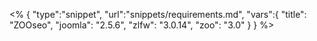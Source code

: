 <% {
	"type":"snippet", "url":"snippets/requirements.md", "vars":{
		"title": "ZOOseo",
		"joomla": "2.5.6",
		"zlfw": "3.0.14",
		"zoo": "3.0"
	}
} %>